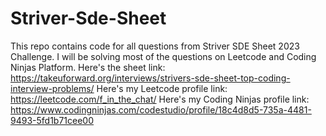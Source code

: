 # Striver-Sde-Sheet

This repo contains code for all questions from Striver SDE Sheet 2023 Challenge.
I will be solving most of the questions on Leetcode and Coding Ninjas Platform.
Here's the sheet link: https://takeuforward.org/interviews/strivers-sde-sheet-top-coding-interview-problems/
Here's my Leetcode profile link: https://leetcode.com/f_in_the_chat/
Here's my Coding Ninjas profile link: https://www.codingninjas.com/codestudio/profile/18c4d8d5-735a-4481-9493-5fd1b71cee00
